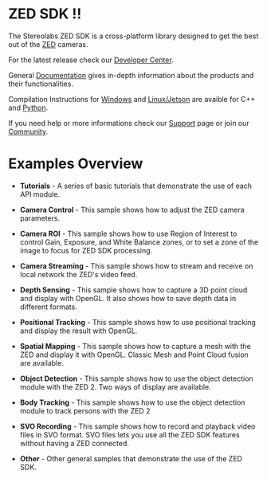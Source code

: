 # ZED SDK !!

The Stereolabs ZED SDK is a cross-platform library designed to get the best out of the [ZED](https://www.stereolabs.com/store/) cameras.

For the latest release check our [Developer Center](https://www.stereolabs.com/developers/).

General [Documentation](https://www.stereolabs.com/docs/) gives in-depth information about the products and their functionalities.

Compilation Instructions for [Windows](https://www.stereolabs.com/docs/app-development/cpp/windows/) and [Linux/Jetson](https://www.stereolabs.com/docs/app-development/cpp/linux/) are avaible for C++ and [Python](https://www.stereolabs.com/docs/app-development/python/install/). 


If you need help or more informations check our [Support](https://support.stereolabs.com/) page or join our [Community](https://community.stereolabs.com/).


# Examples Overview

* **Tutorials** - A series of basic tutorials that demonstrate the use of each API module.

* **Camera Control** - This sample shows how to adjust the ZED camera parameters.

* **Camera ROI** - This sample shows how to use Region of Interest to control Gain, Exposure, and White Balance zones, or to set a zone of the image to focus for ZED SDK processing.

* **Camera Streaming** - This sample shows how to stream and receive on local network the ZED's video feed.

* **Depth Sensing** - This sample shows how to capture a 3D point cloud and display with OpenGL. It also shows how to save depth data in different formats.

* **Positional Tracking** - This sample shows how to use positional tracking and display the result with OpenGL.

* **Spatial Mapping** - This sample shows how to capture a mesh with the ZED and display it with OpenGL. Classic Mesh and Point Cloud fusion are available.

* **Object Detection** - This sample shows how to use the object detection module with the ZED 2. Two ways of display are available.

* **Body Tracking** - This sample shows how to use the object detection module to track persons with the ZED 2

* **SVO Recording** - This sample shows how to record and playback video files in SVO format. SVO files lets you use all the ZED SDK features without having a ZED connected.

* **Other** - Other general samples that demonstrate the use of the ZED SDK.
